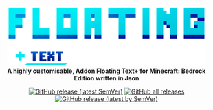 <p align="center">
	<a href="https://pmmp.io">
		<!--[if IE]>
			<img src="https://github.com/DeathAruban/Floating-Text/blob/main/floating%20text%202.png" alt="FLoating Text Logo" title="PocketMine" loading="eager" />
		<![endif]-->
		<picture>
			<source srcset="https://github.com/DeathAruban/Floating-Text/blob/main/floating%20text%202.png" media="(prefers-color-scheme: dark)">
			<img src="https://github.com/DeathAruban/Floating-Text/blob/main/floating%20text%202.png" loading="eager" />
		</picture>
	</a><br>
	<b>A highly customisable, Addon Floating Text+ for Minecraft: Bedrock Edition written in Json</b>
</p>

<p align="center">
	<a href="https://github.com/DeathAruban/Floating-Text/releases/latest"><img alt="GitHub release (latest SemVer)" src="https://img.shields.io/github/v/release/DeathAruban/Floating-Text?label=release&sort=semver"></a>
	<a href="https://github.com/DeathAruban/Floating-Text/releases"><img alt="GitHub all releases" src="https://img.shields.io/github.com/DeathAruban/Floating-Text/total?label=downloads%40total"></a>
	<a href="https://github.com/DeathAruban/Floating-Text/releases/latest"><img alt="GitHub release (latest by SemVer)" src="https://img.shields.io/github/downloads/DeathAruban/Floating-Text/latest/total?sort=semver"></a>
</p>
